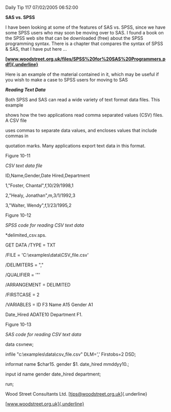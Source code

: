Daily Tip 117 07/02/2005 06:52:00

**SAS vs. SPSS**

I have been looking at some of the features of SAS vs. SPSS, since we
have some SPSS users who may soon be moving over to SAS. I found a book
on the SPSS web site that can be downloaded (free) about the SPSS
programming syntax. There is a chapter that compares the syntax of SPSS
& SAS, that I have put here ...

**[www.woodstreet.org.uk/files/SPSS%20for%20SAS%20Programmers.pdf]{.underline}**

Here is an example of the material contained in it, which may be useful
if you wish to make a case to SPSS users for moving to SAS

***Reading Text Data***

Both SPSS and SAS can read a wide variety of text format data files.
This example

shows how the two applications read comma separated values (CSV) files.
A CSV file

uses commas to separate data values, and encloses values that include
commas in

quotation marks. Many applications export text data in this format.

Figure 10-11

*CSV text data file*

ID,Name,Gender,Date Hired,Department

1,\"Foster, Chantal\",f,10/29/1998,1

2,\"Healy, Jonathan\",m,3/1/1992,3

3,\"Walter, Wendy\",f,1/23/1995,2

Figure 10-12

*SPSS code for reading CSV text data*

\*delimited_csv.sps.

GET DATA /TYPE = TXT

/FILE = \'C:\\examples\\data\\CSV_file.csv\'

/DELIMITERS = \",\"

/QUALIFIER = \'\"\'

/ARRANGEMENT = DELIMITED

/FIRSTCASE = 2

/VARIABLES = ID F3 Name A15 Gender A1

Date_Hired ADATE10 Department F1.

Figure 10-13

*SAS code for reading CSV text data*

data csvnew;

infile \"c:\\examples\\data\\csv_file.csv\" DLM=\',\' Firstobs=2 DSD;

informat name \$char15. gender \$1. date_hired mmddyy10.;

input id name gender date_hired department;

run;

Wood Street Consultants Ltd. [tips@woodstreet.org.uk]{.underline}

[www.woodstreet.org.uk]{.underline}
